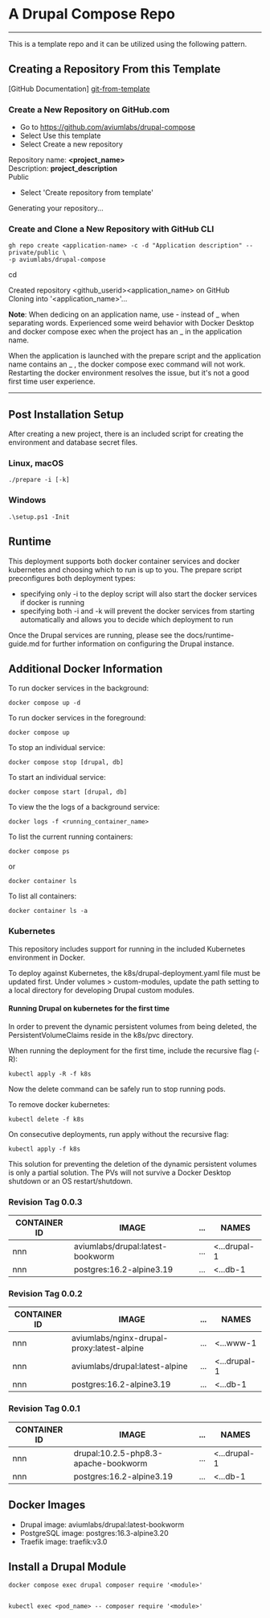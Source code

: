 # A Drupal Compose Repo


---


This is a template repo and it can be utilized using the following pattern. 


## Creating a Repository From this Template


[GitHub Documentation] [git-from-template]


### Create a New Repository on GitHub.com


- Go to https://github.com/aviumlabs/drupal-compose  
- Select Use this template  
- Select Create a new repository  


Repository name: __<project_name>__  
Description: __project_description__    
Public  


- Select 'Create repository from template'


Generating your repository...


### Create and Clone a New Repository with GitHub CLI


    gh repo create <application-name> -c -d "Application description" --private/public \
    -p aviumlabs/drupal-compose 


cd <application-name>


Created repository \<github\_userid\>\<application\_name\>  on GitHub  
Cloning into '\<application\_name\>'...  


__Note__: When dedicing on an application name, use - instead of _ when 
separating words. Experienced some weird behavior with Docker Desktop and 
docker compose exec when the project has an _ in the application name. 

When the application is launched with the prepare script and the application 
name contains an _ , the docker compose exec command will not work. Restarting 
the docker environment resolves the issue, but it's not a good first time 
user experience.

---


## Post Installation Setup 


After creating a new project, there is an included script for creating the 
environment and database secret files. 


### Linux, macOS


    ./prepare -i [-k]


### Windows


    .\setup.ps1 -Init 


## Runtime


This deployment supports both docker container services and docker kubernetes 
and choosing which to run is up to you. The prepare script preconfigures 
both deployment types:

* specifying only -i to the deploy script will also start the docker services 
if docker is running
* specifying both -i and -k will prevent the docker services from starting 
automatically and allows you to decide which deployment to run


Once the Drupal services are running, please see the docs/runtime-guide.md for 
further information on configuring the Drupal instance.


## Additional Docker Information 


To run docker services in the background:


    docker compose up -d


To run docker services in the foreground:


    docker compose up




To stop an individual service:


    docker compose stop [drupal, db]


To start an individual service:


    docker compose start [drupal, db]


To view the the logs of a background service:


    docker logs -f <running_container_name>


To list the current running containers:


    docker compose ps

or

    docker container ls


To list all containers:


    docker container ls -a


### Kubernetes 


This repository includes support for running in the included Kubernetes 
environment in Docker. 


To deploy against Kubernetes, the k8s/drupal-deployment.yaml file must be 
updated first. Under volumes > custom-modules, update the path setting to 
a local directory for developing Drupal custom modules. 


#### Running Drupal on kubernetes for the first time


In order to prevent the dynamic persistent volumes from being deleted, the 
PersistentVolumeClaims reside in the k8s/pvc directory.

When running the deployment for the first time, include the recursive flag (-R):
    
    kubectl apply -R -f k8s 


Now the delete command can be safely run to stop running pods. 


To remove docker kubernetes:


    kubectl delete -f k8s


On consecutive deployments, run apply without the recursive flag:


    kubectl apply -f k8s


This solution for preventing the deletion of the dynamic persistent volumes 
is only a partial solution. The PVs will not survive a Docker Desktop shutdown 
or an OS restart/shutdown. 


### Revision Tag 0.0.3


| CONTAINER ID   | IMAGE                                | ... | NAMES           |
|----------------|--------------------------------------|-----|-----------------|
| nnn            | aviumlabs/drupal:latest-bookworm     | ... | \<...drupal-1   |
| nnn            | postgres:16.2-alpine3.19             | ... | \<...db-1       |


### Revision Tag 0.0.2


| CONTAINER ID   | IMAGE                                      | ... | NAMES         |
|----------------|--------------------------------------------|-----|---------------|
| nnn            | aviumlabs/nginx-drupal-proxy:latest-alpine | ... | \<...www-1    |
| nnn            | aviumlabs/drupal:latest-alpine             | ... | \<...drupal-1 |
| nnn            | postgres:16.2-alpine3.19                   | ... | \<...db-1     |


### Revision Tag 0.0.1


| CONTAINER ID   | IMAGE                                | ... | NAMES           |
|----------------|--------------------------------------|-----|-----------------|
| nnn            | drupal:10.2.5-php8.3-apache-bookworm | ... | \<...drupal-1   |
| nnn            | postgres:16.2-alpine3.19             | ... | \<...db-1       |


## Docker Images


- Drupal image: aviumlabs/drupal:latest-bookworm
- PostgreSQL image: postgres:16.3-alpine3.20
- Traefik image: traefik:v3.0


[git-from-template]: https://docs.github.com/en/repositories/creating-and-managing-repositories/creating-a-repository-from-a-template


## Install a Drupal Module


    docker compose exec drupal composer require '<module>'


    kubectl exec <pod_name> -- composer require '<module>'
